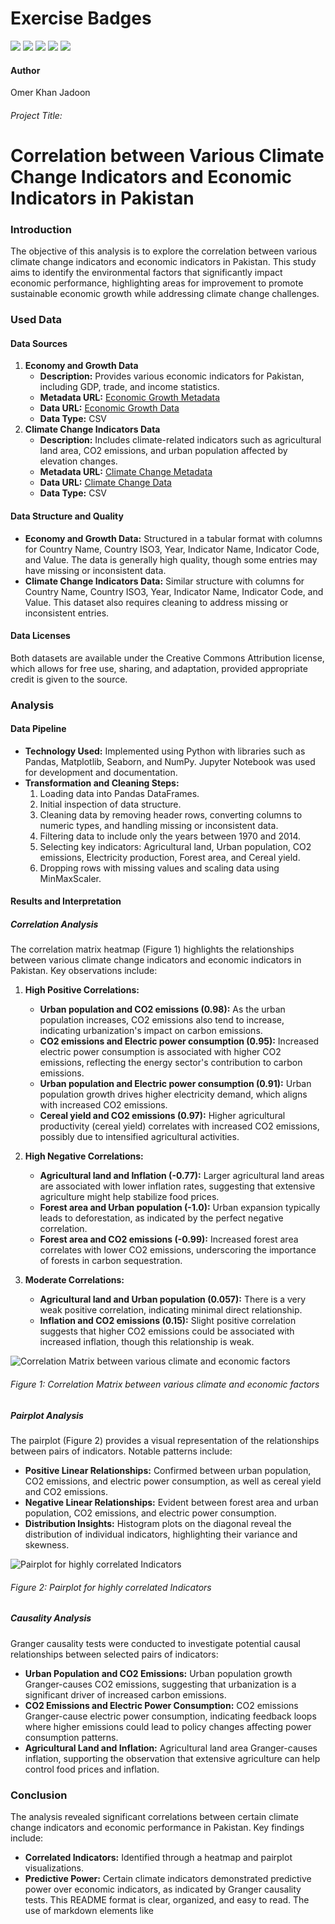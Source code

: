 # Exercise Badges

![](https://byob.yarr.is/omerjadoon/omer-made-project/score_ex1) ![](https://byob.yarr.is/omerjadoon/omer-made-project/score_ex2) ![](https://byob.yarr.is/omerjadoon/omer-made-project/score_ex3) ![](https://byob.yarr.is/omerjadoon/omer-made-project/score_ex4) ![](https://byob.yarr.is/omerjadoon/omer-made-project/score_ex5)

#### Author
Omer Khan Jadoon

###### Project Title:
# Correlation between Various Climate Change Indicators and Economic Indicators in Pakistan

### Introduction
The objective of this analysis is to explore the correlation between various climate change indicators and economic indicators in Pakistan. This study aims to identify the environmental factors that significantly impact economic performance, highlighting areas for improvement to promote sustainable economic growth while addressing climate change challenges.

### Used Data
#### Data Sources
1. **Economy and Growth Data**
   - **Description:** Provides various economic indicators for Pakistan, including GDP, trade, and income statistics.
   - **Metadata URL:** [Economic Growth Metadata](#)
   - **Data URL:** [Economic Growth Data](#)
   - **Data Type:** CSV
2. **Climate Change Indicators Data**
   - **Description:** Includes climate-related indicators such as agricultural land area, CO2 emissions, and urban population affected by elevation changes.
   - **Metadata URL:** [Climate Change Metadata](#)
   - **Data URL:** [Climate Change Data](#)
   - **Data Type:** CSV

#### Data Structure and Quality
- **Economy and Growth Data:** Structured in a tabular format with columns for Country Name, Country ISO3, Year, Indicator Name, Indicator Code, and Value. The data is generally high quality, though some entries may have missing or inconsistent data.
- **Climate Change Indicators Data:** Similar structure with columns for Country Name, Country ISO3, Year, Indicator Name, Indicator Code, and Value. This dataset also requires cleaning to address missing or inconsistent entries.

#### Data Licenses
Both datasets are available under the Creative Commons Attribution license, which allows for free use, sharing, and adaptation, provided appropriate credit is given to the source.

### Analysis
#### Data Pipeline
- **Technology Used:** Implemented using Python with libraries such as Pandas, Matplotlib, Seaborn, and NumPy. Jupyter Notebook was used for development and documentation.
- **Transformation and Cleaning Steps:**
  1. Loading data into Pandas DataFrames.
  2. Initial inspection of data structure.
  3. Cleaning data by removing header rows, converting columns to numeric types, and handling missing or inconsistent data.
  4. Filtering data to include only the years between 1970 and 2014.
  5. Selecting key indicators: Agricultural land, Urban population, CO2 emissions, Electricity production, Forest area, and Cereal yield.
  6. Dropping rows with missing values and scaling data using MinMaxScaler.

#### Results and Interpretation
##### Correlation Analysis
The correlation matrix heatmap (Figure 1) highlights the relationships between various climate change indicators and economic indicators in Pakistan. Key observations include:

1. **High Positive Correlations:**
   - **Urban population and CO2 emissions (0.98):** As the urban population increases, CO2 emissions also tend to increase, indicating urbanization's impact on carbon emissions.
   - **CO2 emissions and Electric power consumption (0.95):** Increased electric power consumption is associated with higher CO2 emissions, reflecting the energy sector's contribution to carbon emissions.
   - **Urban population and Electric power consumption (0.91):** Urban population growth drives higher electricity demand, which aligns with increased CO2 emissions.
   - **Cereal yield and CO2 emissions (0.97):** Higher agricultural productivity (cereal yield) correlates with increased CO2 emissions, possibly due to intensified agricultural activities.
   
2. **High Negative Correlations:**
   - **Agricultural land and Inflation (-0.77):** Larger agricultural land areas are associated with lower inflation rates, suggesting that extensive agriculture might help stabilize food prices.
   - **Forest area and Urban population (-1.0):** Urban expansion typically leads to deforestation, as indicated by the perfect negative correlation.
   - **Forest area and CO2 emissions (-0.99):** Increased forest area correlates with lower CO2 emissions, underscoring the importance of forests in carbon sequestration.

3. **Moderate Correlations:**
   - **Agricultural land and Urban population (0.057):** There is a very weak positive correlation, indicating minimal direct relationship.
   - **Inflation and CO2 emissions (0.15):** Slight positive correlation suggests that higher CO2 emissions could be associated with increased inflation, though this relationship is weak.

![Correlation Matrix between various climate and economic factors](images/correlation.png)
###### Figure 1: Correlation Matrix between various climate and economic factors

##### Pairplot Analysis
The pairplot (Figure 2) provides a visual representation of the relationships between pairs of indicators. Notable patterns include:
- **Positive Linear Relationships:** Confirmed between urban population, CO2 emissions, and electric power consumption, as well as cereal yield and CO2 emissions.
- **Negative Linear Relationships:** Evident between forest area and urban population, CO2 emissions, and electric power consumption.
- **Distribution Insights:** Histogram plots on the diagonal reveal the distribution of individual indicators, highlighting their variance and skewness.

![Pairplot for highly correlated Indicators](images/pairplot.png)
###### Figure 2: Pairplot for highly correlated Indicators

##### Causality Analysis
Granger causality tests were conducted to investigate potential causal relationships between selected pairs of indicators:
- **Urban Population and CO2 Emissions:** Urban population growth Granger-causes CO2 emissions, suggesting that urbanization is a significant driver of increased carbon emissions.
- **CO2 Emissions and Electric Power Consumption:** CO2 emissions Granger-cause electric power consumption, indicating feedback loops where higher emissions could lead to policy changes affecting power consumption patterns.
- **Agricultural Land and Inflation:** Agricultural land area Granger-causes inflation, supporting the observation that extensive agriculture can help control food prices and inflation.

### Conclusion
The analysis revealed significant correlations between certain climate change indicators and economic performance in Pakistan. Key findings include:
- **Correlated Indicators:** Identified through a heatmap and pairplot visualizations.
- **Predictive Power:** Certain climate indicators demonstrated predictive power over economic indicators, as indicated by Granger causality tests.
This README format is clear, organized, and easy to read. The use of markdown elements like 